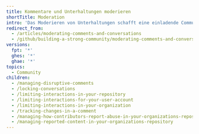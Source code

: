 ```yaml
---
title: Kommentare und Unterhaltungen moderieren
shortTitle: Moderation
intro: 'Das Moderieren von Unterhaltungen schafft eine einladende Community für alle Mitwirkenden in Deinem Projekt, indem eine gesunde Zusammenarbeit gefördert wird und Konflikte deeskaliert werden. Du kannst den Verhaltenskodex Deiner Community auf Diskussionen anwenden, indem Du gemeldete Inhalte überprüfst, Kommentare bearbeitest und löschst und Unterhaltungen sperrst.'
redirect_from:
  - /articles/moderating-comments-and-conversations
  - /github/building-a-strong-community/moderating-comments-and-conversations
versions:
  fpt: '*'
  ghes: '*'
  ghae: '*'
topics:
  - Community
children:
  - /managing-disruptive-comments
  - /locking-conversations
  - /limiting-interactions-in-your-repository
  - /limiting-interactions-for-your-user-account
  - /limiting-interactions-in-your-organization
  - /tracking-changes-in-a-comment
  - /managing-how-contributors-report-abuse-in-your-organizations-repository
  - /managing-reported-content-in-your-organizations-repository
---
```


